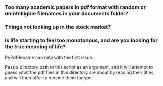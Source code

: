 ### Too many academic papers in pdf format with random or unintelligble filenames in your documents folder?

### Things not looking up in the stock market?

### Is life starting to feel too monotonous, and are you looking for the true meaning of life?

PyPdfRename can help with the first issue.

Pass a directory path to this script as an argument, and it will attempt to guess what the pdf files in this directory are about by reading their titles, and will then offer to rename them for you.